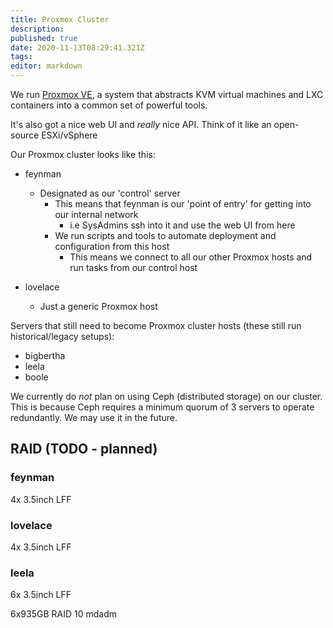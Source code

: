 ```yaml
---
title: Proxmox Cluster
description: 
published: true
date: 2020-11-13T08:29:41.321Z
tags: 
editor: markdown
---
```


We run [Proxmox VE](https://pve.proxmox.com/), a system that abstracts KVM virtual machines and LXC containers into a common set of powerful tools.

It's also got a nice web UI and _really_ nice API. Think of it like an open-source ESXi/vSphere

Our Proxmox cluster looks like this:

* feynman
  * Designated as our 'control' server
  	* This means that feynman is our 'point of entry' for getting into our internal network
    	* i.e SysAdmins ssh into it and use the web UI from here
    * We run scripts and tools to automate deployment and configuration from this host
    	* This means we connect to all our other Proxmox hosts and run tasks from our control host

* lovelace
	* Just a generic Proxmox host

Servers that still need to become Proxmox cluster hosts (these still run historical/legacy setups):

* bigbertha
* leela
* boole


We currently do _not_ plan on using Ceph (distributed storage) on our cluster. This is because Ceph requires a minimum quorum of 3 servers to operate redundantly. We may use it in the future.

## RAID (TODO - planned)

### feynman

4x 3.5inch LFF

### lovelace

4x 3.5inch LFF

### leela

6x 3.5inch LFF

6x935GB RAID 10 mdadm
